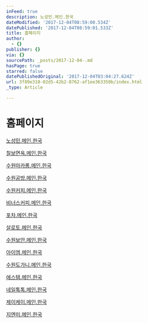 ```yaml
---
inFeed: true
description: 노성민.메인.한국
dateModified: '2017-12-04T08:59:00.534Z'
datePublished: '2017-12-04T08:59:01.533Z'
title: 홈페이지
author:
  - {}
publisher: {}
via: {}
sourcePath: _posts/2017-12-04-.md
hasPage: true
starred: false
datePublishedOriginal: '2017-12-04T03:04:27.624Z'
url: 3f89e310-02d5-42b2-8762-af1ee363350b/index.html
_type: Article

---
```

# **홈페이지**

[노성민.메인.한국][0]

[칠보면옥.메인.한국][1]

[수원마카롱.메인.한국][2]

[수원공방.메인.한국][3]

[수원커피.메인.한국][4]

[비너스커피.메인.한국][5]

[포차.메인.한국][6]

[살로토.메인.한국][7]

[수원보안.메인.한국][8]

[아이엠.메인.한국][9]

[수원도가니.메인.한국][10]

[에스템.메인.한국][11]

[네일톡톡.메인.한국][12]

[제이케이.메인.한국][13]

[지엔미.메인.한국][14]

[0]: http://노성민.메인.한국/
[1]: http://칠보면옥.메인.한국/
[2]: http://수원마카롱.메인.한국/
[3]: http://수원공방.메인.한국/
[4]: http://수원커피.메인.한국/
[5]: http://비너스커피.메인.한국/
[6]: http://포차.메인.한국/
[7]: http://살로토.메인.한국/
[8]: http://수원보안.메인.한국/
[9]: http://아이엠.메인.한국/
[10]: http://수원도가니.메인.한국/
[11]: http://에스템.메인.한국/
[12]: http://네일톡톡.메인.한국/
[13]: http://제이케이.메인.한국/
[14]: http://지엔미.메인.한국/